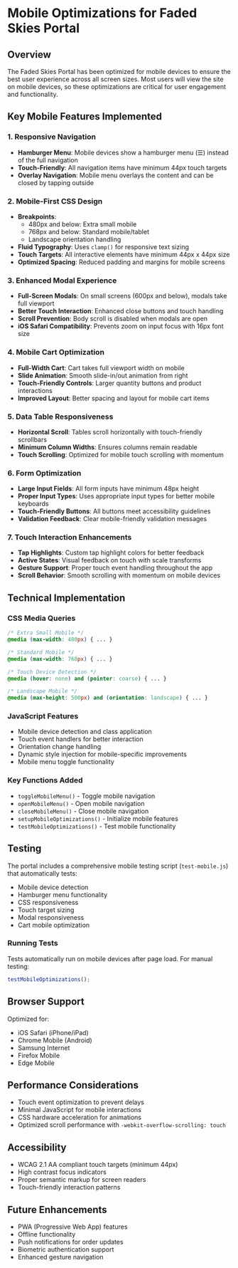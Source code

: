 # Mobile Optimizations for Faded Skies Portal

## Overview
The Faded Skies Portal has been optimized for mobile devices to ensure the best user experience across all screen sizes. Most users will view the site on mobile devices, so these optimizations are critical for user engagement and functionality.

## Key Mobile Features Implemented

### 1. Responsive Navigation
- **Hamburger Menu**: Mobile devices show a hamburger menu (☰) instead of the full navigation
- **Touch-Friendly**: All navigation items have minimum 44px touch targets
- **Overlay Navigation**: Mobile menu overlays the content and can be closed by tapping outside

### 2. Mobile-First CSS Design
- **Breakpoints**: 
  - 480px and below: Extra small mobile
  - 768px and below: Standard mobile/tablet
  - Landscape orientation handling
- **Fluid Typography**: Uses `clamp()` for responsive text sizing
- **Touch Targets**: All interactive elements have minimum 44px x 44px size
- **Optimized Spacing**: Reduced padding and margins for mobile screens

### 3. Enhanced Modal Experience
- **Full-Screen Modals**: On small screens (600px and below), modals take full viewport
- **Better Touch Interaction**: Enhanced close buttons and touch handling
- **Scroll Prevention**: Body scroll is disabled when modals are open
- **iOS Safari Compatibility**: Prevents zoom on input focus with 16px font size

### 4. Mobile Cart Optimization
- **Full-Width Cart**: Cart takes full viewport width on mobile
- **Slide Animation**: Smooth slide-in/out animation from right
- **Touch-Friendly Controls**: Larger quantity buttons and product interactions
- **Improved Layout**: Better spacing and layout for mobile cart items

### 5. Data Table Responsiveness
- **Horizontal Scroll**: Tables scroll horizontally with touch-friendly scrollbars
- **Minimum Column Widths**: Ensures columns remain readable
- **Touch Scrolling**: Optimized for mobile touch scrolling with momentum

### 6. Form Optimization
- **Large Input Fields**: All form inputs have minimum 48px height
- **Proper Input Types**: Uses appropriate input types for better mobile keyboards
- **Touch-Friendly Buttons**: All buttons meet accessibility guidelines
- **Validation Feedback**: Clear mobile-friendly validation messages

### 7. Touch Interaction Enhancements
- **Tap Highlights**: Custom tap highlight colors for better feedback
- **Active States**: Visual feedback on touch with scale transforms
- **Gesture Support**: Proper touch event handling throughout the app
- **Scroll Behavior**: Smooth scrolling with momentum on mobile devices

## Technical Implementation

### CSS Media Queries
```css
/* Extra Small Mobile */
@media (max-width: 480px) { ... }

/* Standard Mobile */
@media (max-width: 768px) { ... }

/* Touch Device Detection */
@media (hover: none) and (pointer: coarse) { ... }

/* Landscape Mobile */
@media (max-height: 500px) and (orientation: landscape) { ... }
```

### JavaScript Features
- Mobile device detection and class application
- Touch event handlers for better interaction
- Orientation change handling
- Dynamic style injection for mobile-specific improvements
- Mobile menu toggle functionality

### Key Functions Added
- `toggleMobileMenu()` - Toggle mobile navigation
- `openMobileMenu()` - Open mobile navigation
- `closeMobileMenu()` - Close mobile navigation
- `setupMobileOptimizations()` - Initialize mobile features
- `testMobileOptimizations()` - Test mobile functionality

## Testing
The portal includes a comprehensive mobile testing script (`test-mobile.js`) that automatically tests:
- Mobile device detection
- Hamburger menu functionality
- CSS responsiveness
- Touch target sizing
- Modal responsiveness
- Cart mobile optimization

### Running Tests
Tests automatically run on mobile devices after page load. For manual testing:
```javascript
testMobileOptimizations();
```

## Browser Support
Optimized for:
- iOS Safari (iPhone/iPad)
- Chrome Mobile (Android)
- Samsung Internet
- Firefox Mobile
- Edge Mobile

## Performance Considerations
- Touch event optimization to prevent delays
- Minimal JavaScript for mobile interactions
- CSS hardware acceleration for animations
- Optimized scroll performance with `-webkit-overflow-scrolling: touch`

## Accessibility
- WCAG 2.1 AA compliant touch targets (minimum 44px)
- High contrast focus indicators
- Proper semantic markup for screen readers
- Touch-friendly interaction patterns

## Future Enhancements
- PWA (Progressive Web App) features
- Offline functionality
- Push notifications for order updates
- Biometric authentication support
- Enhanced gesture navigation
